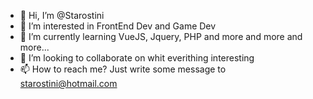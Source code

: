 - 👋 Hi, I’m @Starostini
- 👀 I’m interested in FrontEnd Dev and Game Dev
- 🌱 I’m currently learning VueJS, Jquery, PHP and more and more and more...
- 💞️ I’m looking to collaborate on whit everithing interesting
- 📫 How to reach me? Just write some message to starostini@hotmail.com

<!---
Starostini/Starostini is a ✨ special ✨ repository because its `README.md` (this file) appears on your GitHub profile.
You can click the Preview link to take a look at your changes.
--->
